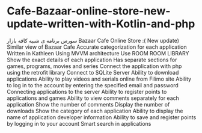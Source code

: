 # Cafe-Bazaar-online-store-new-update-written-with-Kotlin-and-php
سورس برنامه ی شبیه کافه بازار   Bazaar Cafe Online Store :( New update) Similar view of Bazaar Cafe Accurate categorization for each application Written in Kathleen Using MVVM architecture Use ROOM ROOM LIBRARY Show the exact details of each application Has separate sections for games, programs, movies and series Connect the application with php using the retrofit library Connect to SQLite Server Ability to download applications Ability to play videos and serials online from Filimo site Ability to log in to the account by entering the specified email and password Connecting applications to the server Ability to register points to applications and games Ability to view comments separately for each application Show the number of comments Display the number of downloads Show the category of each application Ability to display the name of application developer information Ability to save and register points by logging in to your account Smart search in applications

